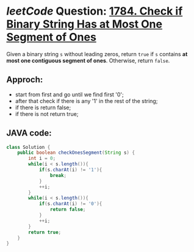 # _leetCode_ Question: [1784. Check if Binary String Has at Most One Segment of Ones](https://leetcode.com/problems/check-if-binary-string-has-at-most-one-segment-of-ones/)

Given a binary string `s` ​​​​​without leading zeros, return `true​​`​ if `s` contains **at most one contiguous segment of ones**. Otherwise, return `false`.

## Approch:

- start from first and go until we find first '0';
- after that check if there is any '1' in the rest of the string;
- if there is return false;
- if there is not return true;

## JAVA code:

```JAVA
class Solution {
    public boolean checkOnesSegment(String s) {
        int i = 0;
        while(i < s.length()){
            if(s.charAt(i) != '1'){
                break;
            }
            ++i;
        }
        while(i < s.length()){
            if(s.charAt(i) != '0'){
                return false;
            }
            ++i;
        }
        return true;
    }
}
```
